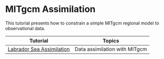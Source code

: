 # MITgcm Assimilation

This tutorial presents how to constrain a simple MITgcm regional model to observational data.

| Tutorial | Topics |
| -  | - |
| [Labrador Sea Assimilation](./mitgcm_assim/labsea_assim_tutorial.ipynb) | Data assimilation with MITgcm |

